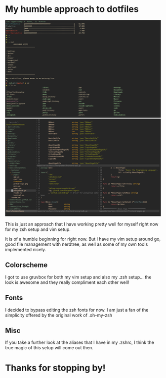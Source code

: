 # My humble approach to dotfiles

![The look of my zsh!](.dotimages/vimsetup2.png)
![The look of my vim!](.dotimages/vimsetup1.png)

This is just an approach that I have working pretty well for myself right now for my zsh setup and vim setup.

It is of a humble beginning for right now. But I have my vim setup around go, good file management with nerdtree, as well as some of my own tools
implemented nicely.

## Colorscheme

I got to use gruvbox for both my vim setup and also my .zsh setup... the look is awesome and they really compliment each other well!

## Fonts

I decided to bypass editing the zsh fonts for now. I am just a fan of the simplicity offered by the original work of .oh-my-zsh 

## Misc

If you take a further look at the aliases that I have in my .zshrc, I think the true magic of this setup will come out then. 

# Thanks for stopping by!

